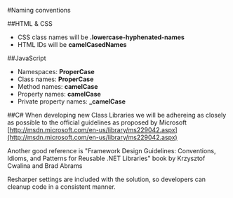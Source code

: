 #Naming conventions

##HTML & CSS
* CSS class names will be **.lowercase-hyphenated-names**
* HTML IDs will be **camelCasedNames**

##JavaScript
* Namespaces: **ProperCase**
* Class names: **ProperCase**
* Method names: **camelCase**
* Property names: **camelCase**
* Private property names: **_camelCase**

##C&#35;
When developing new Class Libraries we will be adhereing as closely as possible to the official guidelines as proposed by Microsoft [http://msdn.microsoft.com/en-us/library/ms229042.aspx](http://msdn.microsoft.com/en-us/library/ms229042.aspx)

Another good reference is "Framework Design Guidelines: Conventions, Idioms, and Patterns for Reusable .NET Libraries" book by Krzysztof Cwalina and Brad Abrams

Resharper settings are included with the solution, so developers can cleanup code in a consistent manner.